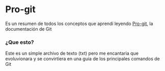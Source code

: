 # Pro-git
Es un resumen de todos los conceptos que aprendí leyendo [Pro-git](https://git-scm.com/book/en/v2), la documentación de Git

### ¿Que esto?
Este es un simple archivo de texto (txt) pero me encantaria que evoluvionara y se convirtiera en una guia de los principales comandos de Git


